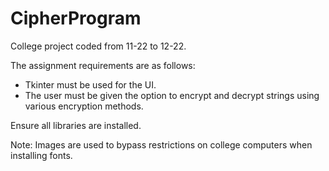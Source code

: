 # CipherProgram
College project coded from 11-22 to 12-22.

The assignment requirements are as follows:
  - Tkinter must be used for the UI.
  - The user must be given the option to encrypt and decrypt strings using various encryption methods.

Ensure all libraries are installed.

Note: Images are used to bypass restrictions on college computers when installing fonts.

